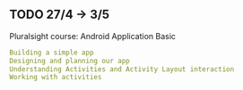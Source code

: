 ## TODO 27/4 -> 3/5

Pluralsight course: Android Application Basic

```yml
Building a simple app
Designing and planning our app
Understanding Activities and Activity Layout interaction
Working with activities
```